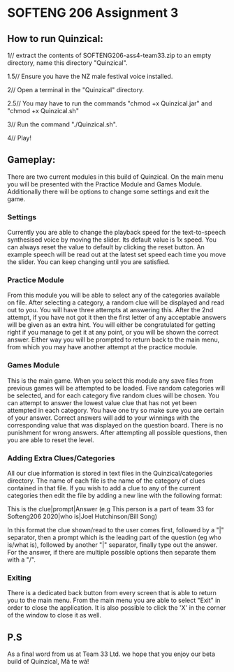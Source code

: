 # SOFTENG 206 Assignment 3

## How to run Quinzical:

1// extract the contents of SOFTENG206-ass4-team33.zip to an empty directory, name this directory "Quinzical".

  1.5// Ensure you have the NZ male festival voice installed.

2// Open a terminal in  the "Quinzical" directory.

  2.5// You may have to run the commands "chmod +x Quinzical.jar" and "chmod +x Quinzical.sh"

3// Run the command "./Quinzical.sh".

4// Play!

## Gameplay:

There are two current modules in this build of Quinzical. On the main menu you will be presented with the Practice Module and Games Module. 
Additionally there will be options to change some settings and exit the game.

### Settings

Currently you are able to change the playback speed for the text-to-speech synthesised voice by moving the slider. Its default value is 1x speed. You can always reset the value to default by clicking the reset button. An example speech will be read out at the latest set speed each time you move the slider. You can keep changing until you are satisfied.

### Practice Module

From this module you will be able to select any of the categories available on file. After selecting a category, a random clue will be displayed and read out to you.
You will have three attempts at answering this. After the 2nd attempt, if you have not got it then the first letter of any acceptable answers will be given as an extra hint.
You will either be congratulated for getting right if you manage to get it at any point, or you will be shown the correct answer.
Either way you will be prompted to return back to the main menu, from which you may have another attempt at the practice module.

### Games Module

This is the main game. When you select this module any save files from previous games will be attempted to be loaded. 
Five random categories will be selected, and for each category five random clues will be chosen. You can attempt to answer the lowest value clue that has not yet been attempted in each category.
You have one try so make sure you are certain of your answer. Correct answers will add to your winnings with the corresponding value that was displayed on the question board.
There is no punishment for wrong answers.
After attempting all possible questions, then you are able to reset the level.

### Adding Extra Clues/Categories

All our clue information is stored in text files in the Quinzical/categories directory. The name of each file is the name of the category of clues contained in that file. If you wish to add a clue to any of the current categories then edit the file by adding a new line with the following format:

This is the clue|prompt|Answer (e.g This person is a part of team 33 for Softeng206 2020|who is|Joel Hutchinson/Bill Song)

In this format the clue shown/read to the user comes first, followed by a "|" separator, then a prompt which is the leading part of the question (eg who is/what is), followed by another "|" separator, finally type out the answer. For the answer, if there are multiple possible options then separate them with a "/".

### Exiting

There is a dedicated back button from every screen that is able to return you to the main menu.
From the main menu you are able to select "Exit" in order to close the application. It is also possible to click the 'X' in the corner of the window to close it as well.

## P.S

As a final word from us at Team 33 Ltd. we hope that you enjoy our beta build of Quinzical, 
Mā te wā!
